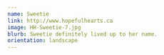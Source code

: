 ```yaml
---
name: Sweetie
link: http://www.hopefulhearts.ca
image: HH-Sweetie-7.jpg
blurb: Sweetie definitely lived up to her name.
orientation: landscape
---
```

